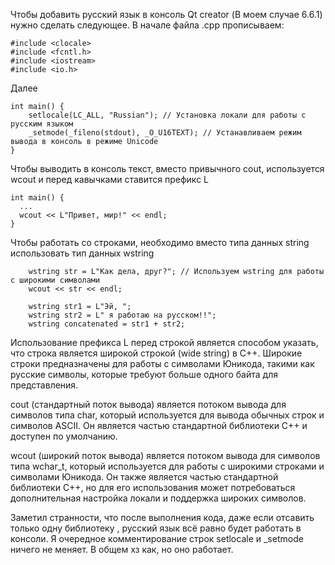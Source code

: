 Чтобы добавить русский язык в консоль Qt creator (В моем случае 6.6.1) нужно сделать следующее.
В начале файла .cpp прописываем: 

```
#include <clocale>
#include <fcntl.h>
#include <iostream>
#include <io.h>

```

Далее
```
int main() {
    setlocale(LC_ALL, "Russian"); // Установка локали для работы с русским языком
    _setmode(_fileno(stdout), _O_U16TEXT); // Устанавливаем режим вывода в консоль в режиме Unicode
}
```

Чтобы выводить в консоль текст, вместо привычного cout, используется wcout и перед кавычками ставится префикс L

```
int main() {
  ...
  wcout << L"Привет, мир!" << endl;
}
```

Чтобы работать со строками, необходимо вместо типа данных string использовать тип данных wstring
```
    wstring str = L"Как дела, друг?"; // Используем wstring для работы с широкими символами
    wcout << str << endl;

    wstring str1 = L"Эй, ";
    wstring str2 = L" я работаю на русском!!";
    wstring concatenated = str1 + str2;

```

Использование префикса L перед строкой является способом указать, что строка является широкой строкой (wide string) в C++. 
Широкие строки предназначены для работы с символами Юникода, такими как русские символы, которые требуют больше одного байта для представления.

cout (стандартный поток вывода) является потоком вывода для символов типа char, который используется для вывода обычных строк и символов ASCII.
Он является частью стандартной библиотеки C++ и доступен по умолчанию.

wcout (широкий поток вывода) является потоком вывода для символов типа wchar_t, который используется для работы с широкими строками и символами Юникода. 
Он также является частью стандартной библиотеки C++, но для его использования может потребоваться дополнительная настройка локали и поддержка широких символов.


Заметил странности, что после выполнения кода, даже если отсавить только одну библиотеку <iostream>, русский язык всё равно будет работать в консоли. Я очередное
комментирование строк setlocale и _setmode ничего не меняет. В общем хз как, но оно работает.
